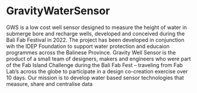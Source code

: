 # GravityWaterSensor
GWS is a low cost well sensor designed to measure the height of water in submerge bore and recharge wells, developed and conceived during the Bali Fab Festival in 2022. 
The project has been developed in conjunction wih the IDEP Foundation to support water protection and educaion programmes across the Balinese Province.
Gravity Well Sensor is the product of a small team of designers, makers and engineers who were part of the Fab Island Challenge during the Bali Fab Fest – traveling from Fab Lab’s across the globe to participate in a design co-creation exercise over 10 days.
Our mission is to develop water based sensor technologies that measure, share and centralise data
